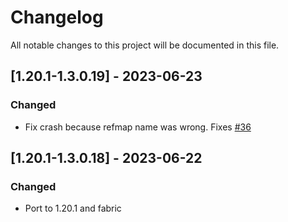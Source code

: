 # Changelog
All notable changes to this project will be documented in this file.

## [1.20.1-1.3.0.19] - 2023-06-23
### Changed
 - Fix crash because refmap name was wrong. Fixes [#36](https://github.com/MC-U-Team/Attack-Speed-Enchantment/issues/36)

## [1.20.1-1.3.0.18] - 2023-06-22
### Changed
 - Port to 1.20.1 and fabric